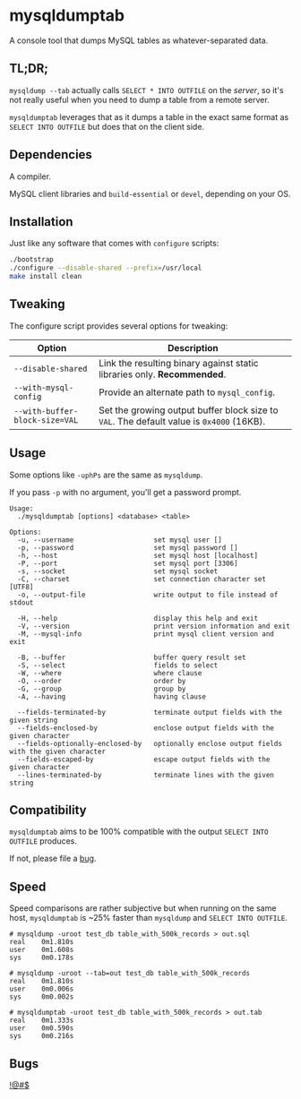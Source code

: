 # mysqldumptab

A console tool that dumps MySQL tables as whatever-separated data.

## TL;DR;

`mysqldump --tab` actually calls `SELECT * INTO OUTFILE` on the *server*, so it's not really useful when you need to dump a table from a remote server.

`mysqldumptab` leverages that as it dumps a table in the exact same format as `SELECT INTO OUTFILE` but does that on the client side.

## Dependencies

A compiler.

MySQL client libraries and `build-essential` or `devel`, depending on your OS.

## Installation

Just like any software that comes with `configure` scripts:

``` bash
./bootstrap
./configure --disable-shared --prefix=/usr/local
make install clean
```

## Tweaking

The configure script provides several options for tweaking:


| Option                         | Description                                                                              |
| ------------------------------ | ---------------------------------------------------------------------------------------- |
| `--disable-shared`             | Link the resulting binary against static libraries only. **Recommended**.                |
| `--with-mysql-config`          | Provide an alternate path to `mysql_config`.                                             |
| `--with-buffer-block-size=VAL` | Set the growing output buffer block size to `VAL`. The default value is `0x4000` (16KB). |

## Usage

Some options like `-uphPs` are the same as `mysqldump`.

If you pass `-p` with no argument, you'll get a password prompt.

```
Usage:
  ./mysqldumptab [options] <database> <table>

Options:
  -u, --username                    set mysql user []
  -p, --password                    set mysql password []
  -h, --host                        set mysql host [localhost]
  -P, --port                        set mysql port [3306]
  -s, --socket                      set mysql socket
  -C, --charset                     set connection character set [UTF8]
  -o, --output-file                 write output to file instead of stdout

  -H, --help                        display this help and exit
  -V, --version                     print version information and exit
  -M, --mysql-info                  print mysql client version and exit

  -B, --buffer                      buffer query result set
  -S, --select                      fields to select
  -W, --where                       where clause
  -O, --order                       order by
  -G, --group                       group by
  -A, --having                      having clause

  --fields-terminated-by            terminate output fields with the given string
  --fields-enclosed-by              enclose output fields with the given character
  --fields-optionally-enclosed-by   optionally enclose output fields with the given character
  --fields-escaped-by               escape output fields with the given character
  --lines-terminated-by             terminate lines with the given string
```

## Compatibility

`mysqldumptab` aims to be 100% compatible with the output `SELECT INTO OUTFILE` produces.

If not, please file a [bug](https://github.com/tzvetkoff/mysqldumptab/issues/new).

## Speed

Speed comparisons are rather subjective but when running on the same host, `mysqldumptab` is ~25% faster than `mysqldump` and `SELECT INTO OUTFILE`.

```
# mysqldump -uroot test_db table_with_500k_records > out.sql
real    0m1.810s
user    0m1.608s
sys     0m0.178s

# mysqldump -uroot --tab=out test_db table_with_500k_records
real    0m1.810s
user    0m0.006s
sys     0m0.002s

# mysqldumptab -uroot test_db table_with_500k_records > out.tab
real    0m1.333s
user    0m0.590s
sys     0m0.216s
```

## Bugs

[!@#$](https://github.com/tzvetkoff/mysqldumptab/issues/new)
